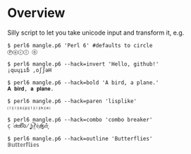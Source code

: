 # Overview

Silly script to let you take unicode input and transform it, e.g.

    $ perl6 mangle.p6 'Perl 6' #defaults to circle
    Ⓟⓔⓡⓛ ⑥

    $ perl6 mangle.p6 --hack=invert 'Hello, github!'
    ¡quɥʇıƃ ,oʃʃǝH

    $ perl6 mangle.p6 --hack=bold 'A bird, a plane.'
    𝐀 𝐛𝐢𝐫𝐝, 𝐚 𝐩𝐥𝐚𝐧𝐞.
   
    $ perl6 mangle.p6 --hack=paren 'lisplike'
    ⒧⒤⒮⒫⒧⒤⒦⒠

    $ perl6 mangle.p6 --hack=combo 'combo breaker'
    c̩͘o̍ͧmͮ͠b̄͋o̸̫ ̣͚b͠ͅř̗ẻ͔aͪ͢k̥̀e̒͋r͎̦

    $ perl6 mangle.p6 --hack=outline 'Butterflies'
    𝔹𝕦𝕥𝕥𝕖𝕣𝕗𝕝𝕚𝕖𝕤
